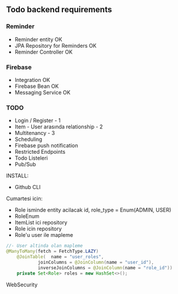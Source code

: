 ## Todo backend requirements


### Reminder
- Reminder entity OK
- JPA Repository for Reminders OK
- Reminder Controller OK

### Firebase
- Integration OK
- Firebase Bean OK
- Messaging Service OK

### TODO
- Login / Register - 1
- Item - User arasında relationship - 2
- Multitenancy - 3
- Scheduling
- Firebase push notification
- Restricted Endpoints
- Todo Listeleri
- Pub/Sub

INSTALL: 
- Github CLI



Cumartesi icin:
- Role isminde entity acilacak id, role_type = Enum(ADMIN, USER)
- RoleEnum
- ItemList ici repository 
- Role icin repository
- Role'u user ile mapleme
```java 
//- User altinda olan mapleme
@ManyToMany(fetch = FetchType.LAZY)
    @JoinTable(  name = "user_roles",
            joinColumns = @JoinColumn(name = "user_id"),
            inverseJoinColumns = @JoinColumn(name = "role_id"))
    private Set<Role> roles = new HashSet<>();
```
WebSecurity